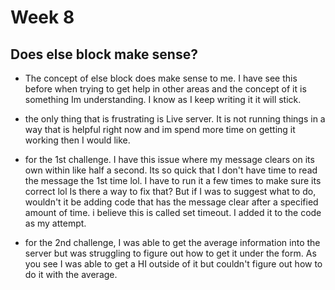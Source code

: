 # Week 8
## Does else block make sense?

- The concept of else block does make sense to me. I have see this before when trying to get help in other areas and the concept of it is something Im understanding. I know as I keep writing it it will stick.
- the only thing that is frustrating is Live server. It is not running things in a way that is helpful right now and im spend more time on getting it working then I would like.

- for the 1st challenge. I have this issue where my message clears on its own within like half a second. Its so quick that I don't have time to read the message the 1st time lol. I have to run it a few times to make sure its correct lol Is there a way to fix that? But if I was to suggest what to do, wouldn't it be adding code that has the message clear after a specified amount of time. i believe this is called set timeout. I added it to the code as my attempt.

- for the 2nd challenge, I was able to get the average information into the server but was struggling to figure out how to get it under the form. As you see I was able to get a HI outside of it but couldn't figure out how to do it with the average. 
